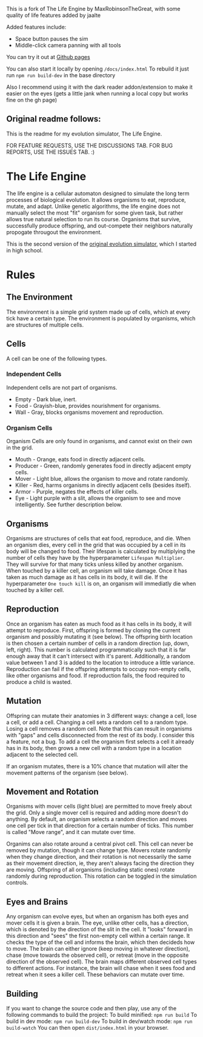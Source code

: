 This is a fork of The Life Engine by MaxRobinsonTheGreat, with some quality of life features added by jaalte

Added features include:
- Space button pauses the sim
- Middle-click camera panning with all tools

You can try it out at [Github pages](https://jaalte.github.io/LifeEngine/)

You can also start it locally by opening `/docs/index.html`
To rebuild it just run `npm run build-dev` in the base directory

Also I recommend using it with the dark reader addon/extension to make it easier on the eyes (gets a little jank when running a local copy but works fine on the gh page)

Original readme follows:
---

This is the readme for my evolution simulator, The Life Engine. 

FOR FEATURE REQUESTS, USE THE DISCUSSIONS TAB. FOR BUG REPORTS, USE THE ISSUES TAB. :)

# The Life Engine
The life engine is a cellular automaton designed to simulate the long term processes of biological evolution. It allows organisms to eat, reproduce, mutate, and adapt.
Unlike genetic algorithms, the life engine does not manually select the most "fit" organism for some given task, but rather allows true natural selection to 
run its course. Organisms that survive, successfully produce offspring, and out-compete their neighbors naturally propogate througout the environment.

This is the second version of the [original evolution simulator](https://github.com/MaxRobinsonTheGreat/EvolutionSimulator), which I started in high school.


# Rules
## The Environment
The environment is a simple grid system made up of cells, which at every tick have a certain type. The environment is populated by organisms, which are structures of multiple cells.

## Cells
A cell can be one of the following types.
### Independent Cells
Independent cells are not part of organisms. 
- Empty - Dark blue, inert.
- Food - Grayish-blue, provides nourishment for organisms.
- Wall - Gray, blocks organisms movement and reproduction.
### Organism Cells
Organism Cells are only found in organisms, and cannot exist on their own in the grid.
- Mouth - Orange, eats food in directly adjacent cells.
- Producer - Green, randomly generates food in directly adjacent empty cells.
- Mover - Light blue, allows the organism to move and rotate randomly.
- Killer - Red, harms organisms in directly adjacent cells (besides itself).
- Armor - Purple, negates the effects of killer cells.
- Eye - Light purple with a slit, allows the organism to see and move intelligently. See further description below.

## Organisms
Organisms are structures of cells that eat food, reproduce, and die.
When an organism dies, every cell in the grid that was occupied by a cell in its body will be changed to food.
Their lifespan is calculated by multiplying the number of cells they have by the hyperparameter `Lifespan Multiplier`. They will survive for that many ticks unless killed by another organism.
When touched by a killer cell, an organism will take damage. Once it has taken as much damage as it has cells in its body, it will die. If the hyperparameter `One touch kill` is on, an organism will immediatly die when touched by a killer cell.

## Reproduction
Once an organism has eaten as much food as it has cells in its body, it will attempt to reproduce. 
First, offspring is formed by cloning the current organism and possibly mutating it (see below).
The offspring birth location is then chosen a certain number of cells in a random direction (up, down, left, right). This number is calculated programmatically such that it is far enough away that it can't intersect with it's parent.
Additionally, a random value between 1 and 3 is added to the location to introduce a little variance.
Reproduction can fail if the offspring attempts to occupy non-empty cells, like other organisms and food. If reproduction fails, the food required to produce a child is wasted.

## Mutation
Offspring can mutate their anatomies in 3 different ways: change a cell, lose a cell, or add a cell. Changing a cell sets a random cell to a random type. Losing a cell removes a random cell. Note that this can result in organisms with "gaps" and cells disconnected from the rest of its body. I consider this a feature, not a bug.
To add a cell the organism first selects a cell it already has in its body, then grows a new cell with a random type in a location adjacent to the selected cell.

If an organism mutates, there is a 10% chance that mutation will alter the movement patterns of the organism (see below).

## Movement and Rotation
Organisms with mover cells (light blue) are permitted to move freely about the grid. Only a single mover cell is required and adding more doesn't do anything. By default, an organism selects a random direction and moves one cell per tick in that direction for a certain number of ticks. This number is called "Move range", and it can mutate over time.

Organims can also rotate around a central pivot cell. This cell can never be removed by mutation, though it can change type. Movers rotate randomly when they change direction, and their rotation is not necessarily the same as their movement direction, ie, they aren't always facing the direction they are moving. Offspring of all organisms (including static ones) rotate randomly during reproduction. This rotation can be toggled in the simulation controls.

## Eyes and Brains
Any organism can evolve eyes, but when an organism has both eyes and mover cells it is given a brain. The eye, unlike other cells, has a direction, which is denoted by the direction of the slit in the cell. It "looks" forward in this direction and "sees" the first non-empty cell within a certain range. It checks the type of the cell and informs the brain, which then decideds how to move. The brain can either ignore (keep moving in whatever direction), chase (move towards the observed cell), or retreat (move in the opposite direction of the observed cell). The brain maps different observed cell types to different actions. For instance, the brain will chase when it sees food and retreat when it sees a killer cell. These behaviors can mutate over time. 


## Building
If you want to change the source code and then play, use any of the following commands to build the project:
To build minified: `npm run build`
To build in dev mode: `npm run build-dev`
To build in dev/watch mode: `npm run build-watch`
You can then open `dist/index.html` in your browser.

